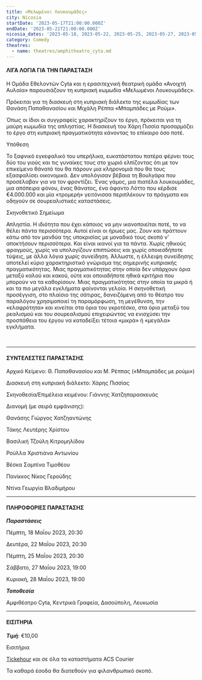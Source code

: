 ```yaml
---
title: «Μελωμένοι Λουκουμάδες»
city: Nicosia
startDate: '2023-05-17T21:00:00.000Z'
endDate: '2023-05-21T21:00:00.000Z'
nicosia_dates: '2023-05-18, 2023-05-22, 2023-05-25, 2023-05-27, 2023-05-28'
category: Comedy
theatres:
  - name: theatres/amphitheatro_cyta.md
---
```


#### ΛΙΓΑ ΛΟΓΙΑ ΓΙΑ ΤΗΝ ΠΑΡΑΣΤΑΣΗ

Η Ομάδα Εθελοντών Cyta και η ερασιτεχνική θεατρική ομάδα «Ανοιχτή Αυλαία» παρουσιάζουν τη κυπριακή κωμωδία «Μελωμένοι Λουκουμάδες».

Πρόκειται για τη διασκευή στη κυπριακή διάλεκτο της κωμωδίας των Θανάση Παπαθανασίου και Μιχάλη Ρέππα «Μπαμπάδες με Ρούμι».

Όπως οι ίδιοι οι συγγραφείς χαρακτηρίζουν το έργο, πρόκειται για τη μαύρη κωμωδία της απληστίας. Η διασκευή του Χάρη Πισσία προσαρμόζει το έργο στη κυπριακή πραγματικότητα κάνοντας το επίκαιρο όσο ποτέ.

Υπόθεση

Το ξαφνικό εγκεφαλικό του υπερήλικα, ευκατάστατου πατέρα φέρνει τους δύο του γιούς και τις γυναίκες τους στο χωριό ελπίζοντας ότι με τον επικείμενο θάνατό του θα πάρουν μια κληρονομιά που θα τους εξασφαλίσει οικονομικά. Δεν υπολόγισαν βέβαια τη Βουλγάρα που προσέλαβαν για να τον φροντίζει. Ένας γάμος, μια πιατέλα λουκουμάδες, μια απόπειρα φόνου, ένας θάνατος, ένα άφαντο Λόττο που κέρδισε €4.000.000 και μία «τρομερή» γειτόνισσα περιπλέκουν τα πράγματα και οδηγούν σε σουρεαλιστικές καταστάσεις.

Σκηνοθετικό Σημείωμα

Απληστία. Η ιδιότητα που έχει κάποιος να μην ικανοποιείται ποτέ, το να θέλει πάντα περισσότερα. Αυτοί είναι οι ήρωες μας. Ζουν και πράττουν κάτω από τον μανδύα της υποκρισίας με μοναδικό τους σκοπό ν’ αποκτήσουν περισσότερα. Και είναι ικανοί για τα πάντα. Χωρίς ηθικούς φραγμούς, χωρίς να υπολογίζουν επιπτώσεις και χωρίς οποιεσδήποτε τύψεις, με άλλα λόγια χωρίς συνείδηση. Άλλωστε, η έλλειψη συνείδησης αποτελεί κύριο χαρακτηριστικό γνώρισμα της σημερινής κυπριακής πραγματικότητας. Μιας πραγματικότητας στην οποία δεν υπάρχουν όρια μεταξύ καλού και κακού, ούτε και οποιαδήποτε ηθικά κριτήρια που μπορούν να τα καθορίσουν. Μιας πραγματικότητας στην οποία τα μικρά ή και τα πιο μεγάλα εγκλήματα φαίνονται γελοία. Η σκηνοθετική προσέγγιση, στο πλαίσιο της σάτιρας, δανειζόμενη από το θέατρο του παραλόγου χρησιμοποιεί τη παραμόρφωση, τη μεγέθυνση, την «ελαφρότητα» και κινείται στα όρια του γκροτέσκο, στα όρια μεταξύ του ρεαλισμού και του σουρεαλισμού επιχειρώντας να ενισχύσει την προσπάθεια του έργου να καταδείξει τέτοια «μικρά» ή «μεγάλα» εγκλήματα.

 

***

#### ΣΥΝΤΕΛΕΣΤΕΣ ΠΑΡΑΣΤΑΣΗΣ

Αρχικό Κείμενο: Θ. Παπαθανασίου και Μ. Ρέππας («Μπαμπάδες με ρούμι»)

Διασκευή στη κυπριακή διάλεκτο: Χάρης Πισσίας

Σκηνοθεσία/Επιμέλεια κειμένου: Γιάννης Χατζηπαρασκευάς

Διανομή (με σειρά εμφάνισης):

Θανάσης Γιώργος Χατζηαντώνης

Τάκης Λευτέρης Χρίστου

Βασιλική Τζούλη Κιτρομηλίδου

Ρούλλα Χριστιάνα Αντωνίου

Βέσκα Σαμπίνα Τιμοθέου

Πανίκκος Νίκος Γερούδης

Ντίνα Γεωργία Βλαδιμήρου

***

#### ΠΛΗΡΟΦΟΡΙΕΣ ΠΑΡΑΣΤΑΣΗΣ

***Παραστάσεις***

Πέμπτη, 18 Μαΐου 2023, 20:30

Δευτέρα, 22 Μαΐου 2023, 20:30

Πέμπτη, 25 Μαΐου 2023, 20:30

Σάββατο, 27 Μαΐου 2023, 19:00

Κυριακή, 28 Μαΐου 2023, 19:00

***Τοποθεσία***

Αμφιθέατρο Cyta, Κεντρικά Γραφεία, Δασούπολη, Λευκωσία

***

#### ΕΙΣΙΤΗΡΙΑ

***Τιμή***: €10,00

Εισιτήρια

[Tickehour](https://shop.tickethour.com/showEventInformation.html?idEvent=4206\&fbclid=IwAR3rRFGZI9h7yMfsY9cXUt6AmVNIz0x6A85-lE7_5V8t88aPFMOrhzi7isc "Tickethour") και σε όλα τα καταστήματα ACS Courier

Τα καθαρά έσοδα θα διατεθούν για φιλανθρωπικό σκοπό.
